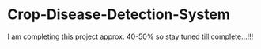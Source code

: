 # Crop-Disease-Detection-System
I am completing this project approx. 40-50% so stay tuned till complete...!!!
